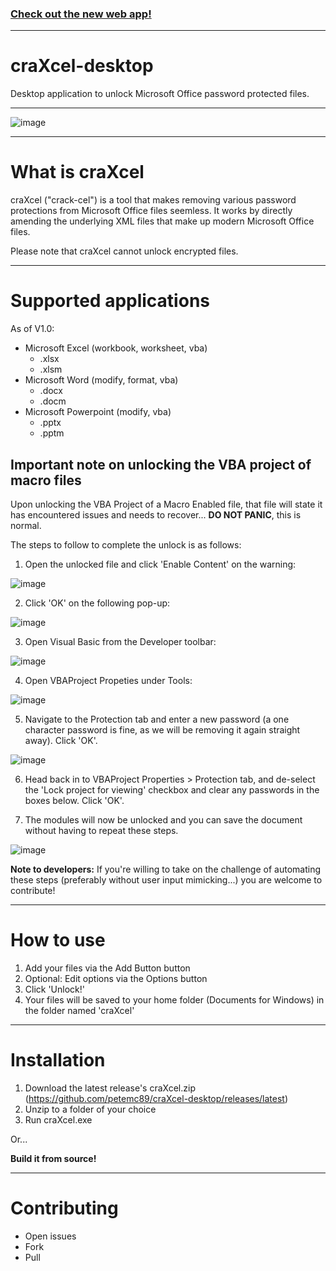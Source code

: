 ### [Check out the new web app!](https://www.craxcel.com)

---

# craXcel-desktop
Desktop application to unlock Microsoft Office password protected files.

---

![image](https://user-images.githubusercontent.com/50495755/94191428-66719480-fea5-11ea-9dda-85b2f52b5eee.png)

---

# What is craXcel

craXcel ("crack-cel") is a tool that makes removing various password protections from Microsoft Office files seemless. It works by directly amending the underlying XML files that make up modern Microsoft Office files.

Please note that craXcel cannot unlock encrypted files.

---

# Supported applications

As of V1.0:

- Microsoft Excel (workbook, worksheet, vba)
  - .xlsx
  - .xlsm
- Microsoft Word (modify, format, vba)
  - .docx
  - .docm
- Microsoft Powerpoint (modify, vba)
  - .pptx
  - .pptm

## Important note on unlocking the VBA project of macro files

Upon unlocking the VBA Project of a Macro Enabled file, that file will state it has encountered issues and needs to recover... __DO NOT PANIC__, this is normal.

The steps to follow to complete the unlock is as follows:

1. Open the unlocked file and click 'Enable Content' on the warning:

![image](https://user-images.githubusercontent.com/50495755/94193731-9e2e0b80-fea8-11ea-818f-45ac9ac7b80e.png)

2. Click 'OK' on the following pop-up:

![image](https://user-images.githubusercontent.com/50495755/94193790-b56cf900-fea8-11ea-8f73-2b27378b1e3d.png)

3. Open Visual Basic from the Developer toolbar:

![image](https://user-images.githubusercontent.com/50495755/94193894-d59cb800-fea8-11ea-9cc6-6a88008a853e.png)

4. Open VBAProject Propeties under Tools:

![image](https://user-images.githubusercontent.com/50495755/94193982-f5cc7700-fea8-11ea-8dad-9d0ccb3cf921.png)

5. Navigate to the Protection tab and enter a new password (a one character password is fine, as we will be removing it again straight away). Click 'OK'.

![image](https://user-images.githubusercontent.com/50495755/94194050-0ed52800-fea9-11ea-9cf9-315a1a0fc7fc.png)

6. Head back in to VBAProject Properties > Protection tab, and de-select the 'Lock project for viewing' checkbox and clear any passwords in the boxes below. Click 'OK'.

7. The modules will now be unlocked and you can save the document without having to repeat these steps.

![image](https://user-images.githubusercontent.com/50495755/94194188-40e68a00-fea9-11ea-9f1d-77ea49010a4b.png)

__Note to developers:__ If you're willing to take on the challenge of automating these steps (preferably without user input mimicking...) you are welcome to contribute!

---

# How to use

1. Add your files via the Add Button button
1. Optional: Edit options via the Options button
1. Click 'Unlock!'
1. Your files will be saved to your home folder (Documents for Windows) in the folder named 'craXcel'

---

# Installation

1. Download the latest release's craXcel.zip (https://github.com/petemc89/craXcel-desktop/releases/latest)
1. Unzip to a folder of your choice
1. Run craXcel.exe

Or... 

__Build it from source!__

---

# Contributing

- Open issues
- Fork
- Pull
